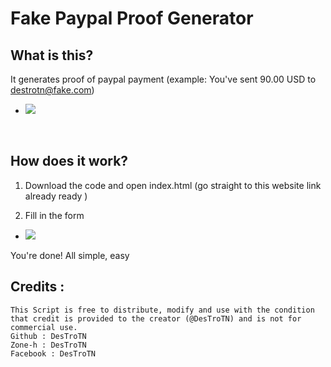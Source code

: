 # Fake Paypal Proof Generator

## What is this?
It generates proof of paypal payment (example: You've sent 90.00 USD to destrotn@fake.com)
* <img src="https://github.com/DesTroTN/PaypalProofGenerator/blob/main/sc/1.PNG" border="0"></a>
<br> 

## How does it work?
1. Download the code and open index.html (go straight to this website link already ready )

2. Fill in the form

* <img src="https://github.com/DesTroTN/PaypalProofGenerator/blob/main/sc/2.PNG" border="0"></a>

You're done! All simple, easy

## Credits :
```
This Script is free to distribute, modify and use with the condition that credit is provided to the creator (@DesTroTN) and is not for commercial use.
Github : DesTroTN
Zone-h : DesTroTN
Facebook : DesTroTN
```
